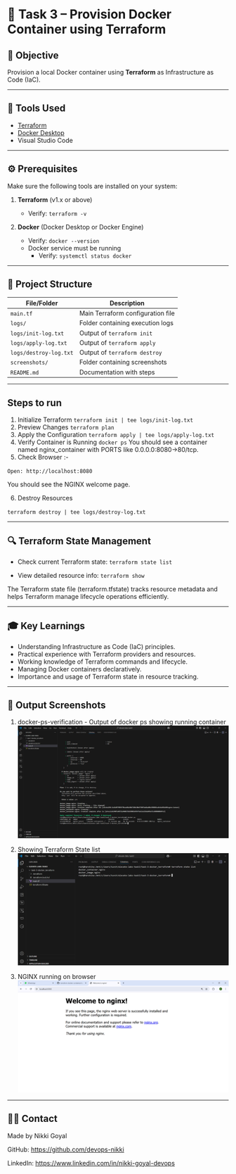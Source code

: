 # 🚀 Task 3 – Provision Docker Container using Terraform

## 🎯 Objective
Provision a local Docker container using **Terraform** as Infrastructure as Code (IaC).

---

## 🧰 Tools Used
- [Terraform](https://developer.hashicorp.com/terraform/downloads)
- [Docker Desktop](https://www.docker.com/products/docker-desktop/)
- Visual Studio Code

---

## ⚙️ Prerequisites
Make sure the following tools are installed on your system:

1. **Terraform** (v1.x or above)  
   - Verify: `terraform -v`

2. **Docker** (Docker Desktop or Docker Engine)  
   - Verify: `docker --version`
   - Docker service must be running
     - Verify: `systemctl status docker`

---

## 📁 Project Structure

| File/Folder                 | Description                                      |
|-----------------------------|--------------------------------------------------|
| `main.tf`                   | Main Terraform configuration file                |
| `logs/`                     | Folder containing execution logs                 |
| `logs/init-log.txt`         | Output of `terraform init`                       |
| `logs/apply-log.txt`        | Output of `terraform apply`                      |
| `logs/destroy-log.txt`      | Output of `terraform destroy`                    |
| `screenshots/`              | Folder containing screenshots                    |
| `README.md`                 | Documentation with steps                         |

---

## Steps to run

1. Initialize Terraform 
 `terraform init | tee logs/init-log.txt`
2. Preview Changes
  `terraform plan`
3. Apply the Configuration
  `terraform apply | tee logs/apply-log.txt`
4. Verify Container is Running
  `docker ps`
You should see a container named nginx_container with PORTS like 0.0.0.0:8080->80/tcp.
5. Check Browser :-

 `Open: http://localhost:8080`

   You should see the NGINX welcome page.

6. Destroy Resources

  `terraform destroy | tee logs/destroy-log.txt`

---

## 🔍 Terraform State Management
- Check current Terraform state:
 `terraform state list`

- View detailed resource info:
 `terraform show`

The Terraform state file (terraform.tfstate) tracks resource metadata and helps Terraform manage lifecycle operations efficiently.
 
 --- 

## 🎓 Key Learnings

- Understanding Infrastructure as Code (IaC) principles.
- Practical experience with Terraform providers and resources.
- Working knowledge of Terraform commands and lifecycle.
- Managing Docker containers declaratively.
- Importance and usage of Terraform state in resource tracking.

---

## 📸 Output Screenshots
 
1. docker-ps-verification - Output of docker ps showing running container
  ![Verifying Running Container](Output_screenshots/docker_ps.png)

2. Showing Terraform State list
  ![terraform-state-list](Output_screenshots/terraform_state_list.png)

3. NGINX running on browser
  ![nginx-browser](Output_screenshots/nginx_browser.png)

 ---

## 🙋‍♀️ Contact

Made by Nikki Goyal

GitHub: https://github.com/devops-nikki

LinkedIn: https://www.linkedin.com/in/nikki-goyal-devops

